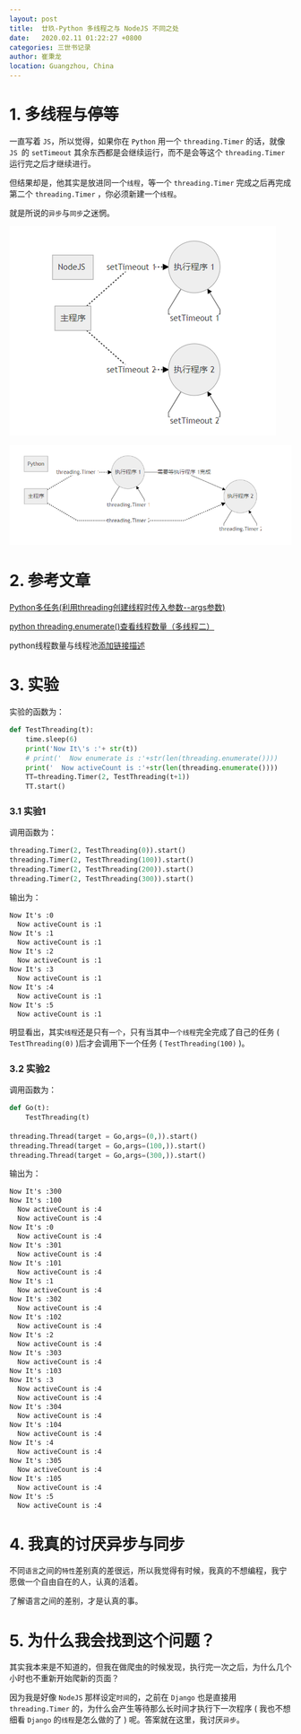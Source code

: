 ```yaml
---
layout: post
title:  廿玖-Python 多线程之与 NodeJS 不同之处
date:   2020.02.11 01:22:27 +0800
categories: 三世书记录
author: 崔秉龙
location: Guangzhou, China
---
```



# 1. 多线程与停等

一直写着 `JS`，所以觉得，如果你在 `Python` 用一个 `threading.Timer` 的话，就像 `JS `的 `setTimeout` 其余东西都是会继续运行，而不是会等这个 `threading.Timer` 运行完之后才继续进行。

但结果却是，他其实是放进同一个`线程`，等一个 `threading.Timer` 完成之后再完成第二个 `threading.Timer` ，你必须新建一个`线程`。

就是所说的`异步`与`同步`之迷惘。

![alt text](/photo/InPost/29-1.png)

![alt text](/photo/InPost/29-2.png)

# 2. 参考文章

[Python多任务(利用threading创建线程时传入参数--args参数)](https://blog.csdn.net/wei18791957243/article/details/83995823)

[python threading.enumerate()查看线程数量（多线程二）](https://blog.csdn.net/zhujuntangxiaojuan/article/details/99182036)

python线程数量与线程池[添加链接描述](https://blog.csdn.net/weixin_33922670/article/details/88004890)

# 3. 实验

实验的函数为：

```python
def TestThreading(t):
    time.sleep(6)
    print('Now It\'s :'+ str(t))
    # print('  Now enumerate is :'+str(len(threading.enumerate())))
    print('  Now activeCount is :'+str(len(threading.enumerate())))
    TT=threading.Timer(2, TestThreading(t+1))
    TT.start()
```

### 3.1 实验1

调用函数为：

```python
threading.Timer(2, TestThreading(0)).start()
threading.Timer(2, TestThreading(100)).start()
threading.Timer(2, TestThreading(200)).start()
threading.Timer(2, TestThreading(300)).start()
```

输出为：

```
Now It's :0
  Now activeCount is :1
Now It's :1
  Now activeCount is :1
Now It's :2
  Now activeCount is :1
Now It's :3
  Now activeCount is :1
Now It's :4
  Now activeCount is :1
Now It's :5
  Now activeCount is :1
```

明显看出，其实`线程`还是只有`一个`，只有当其中`一个线程`完全完成了自己的任务 ( `TestThreading(0)` )后才会调用下一个任务 ( `TestThreading(100)` )。

### 3.2 实验2

调用函数为：

```python
def Go(t):
    TestThreading(t)

threading.Thread(target = Go,args=(0,)).start()
threading.Thread(target = Go,args=(100,)).start()
threading.Thread(target = Go,args=(300,)).start()
```

输出为：

```
Now It's :300
Now It's :100
  Now activeCount is :4
  Now activeCount is :4
Now It's :0
  Now activeCount is :4
Now It's :301
  Now activeCount is :4
Now It's :101
  Now activeCount is :4
Now It's :1
  Now activeCount is :4
Now It's :302
  Now activeCount is :4
Now It's :102
  Now activeCount is :4
Now It's :2
  Now activeCount is :4
Now It's :303
  Now activeCount is :4
Now It's :103
Now It's :3
  Now activeCount is :4
  Now activeCount is :4
Now It's :304
  Now activeCount is :4
Now It's :104
  Now activeCount is :4
Now It's :4
  Now activeCount is :4
Now It's :305
  Now activeCount is :4
Now It's :105
  Now activeCount is :4
Now It's :5
  Now activeCount is :4
```

# 4. 我真的讨厌异步与同步

不同`语言`之间的`特性`差别真的差很远，所以我觉得有时候，我真的不想编程，我宁愿做一个自由自在的人，认真的活着。

了解语言之间的差别，才是认真的事。


# 5. 为什么我会找到这个问题？

其实我本来是不知道的，但我在做爬虫的时候发现，执行完一次之后，为什么几个小时也不重新开始爬新的页面？

因为我是好像 `NodeJS` 那样设定`时间`的，之前在 `Django` 也是直接用 `threading.Timer` 的，为什么会产生等待那么长时间才执行下一次程序 ( 我也不想细看 `Django` 的`线程`是怎么做的了 ) 呢。答案就在这里，我讨厌`异步`。
